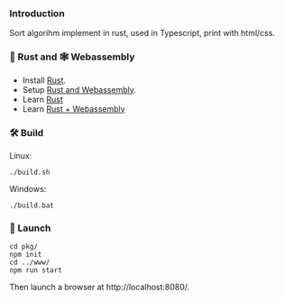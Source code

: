 ### Introduction
Sort algorihm implement in rust, used in Typescript, print with html/css. 

### 🦀 Rust and 🕸 Webassembly 
* Install [Rust](https://www.rust-lang.org/tools/install).
* Setup [Rust and Webassembly](https://rustwasm.github.io/docs/book/game-of-life/setup.html).
* Learn [Rust](https://www.rust-lang.org/)
* Learn [Rust + Webassembly](https://rustwasm.github.io/docs/book/introduction.html)

### 🛠️ Build
Linux:
```
./build.sh
```

Windows: 
```
./build.bat
```

### 🚀 Launch
```
cd pkg/
npm init
cd ../www/
npm run start
```
Then launch a browser at http://localhost:8080/.
